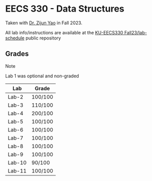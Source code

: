 # EECS 330 - Data Structures

Taken with [Dr. Zijun Yao](https://sites.google.com/view/zijunyao/) in Fall 2023.

All lab info/instructions are available at the [KU-EECS330 Fall23/lab-schedule](https://github.com/ku-eecs330/lab-schedule) public repository

## Grades

> [!NOTE]
> Lab 1 was optional and non-graded

| Lab    | Grade   |
| ------ | ------- |
| Lab-2  | 100/100 |
| Lab-3  | 110/100 |
| Lab-4  | 200/100 |
| Lab-5  | 100/100 |
| Lab-6  | 100/100 |
| Lab-7  | 100/100 |
| Lab-8  | 100/100 |
| Lab-9  | 100/100 |
| Lab-10 | 90/100  |
| Lab-11 | 100/100 |
